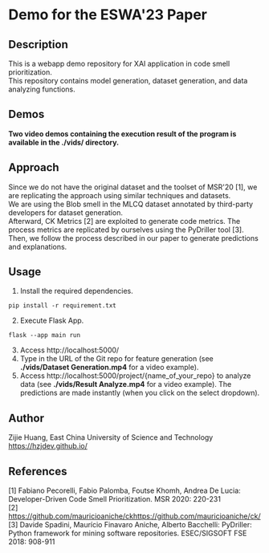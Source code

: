 # Demo for the ESWA'23 Paper

## Description

This is a webapp demo repository for XAI application in code smell prioritization.    
This repository contains model generation, dataset generation, and data analyzing functions.    

## Demos 
**Two video demos containing the execution result of the program is available in the ./vids/ directory.**

## Approach  
Since we do not have the original dataset and the toolset of MSR'20 [1], we are replicating the approach using similar techniques and datasets.     
We are using the Blob smell in the MLCQ dataset annotated by third-party developers for dataset generation.      
Afterward, CK Metrics [2] are exploited to generate code metrics. The process metrics are replicated by ourselves using the PyDriller tool [3].      
Then, we follow the process described in our paper to generate predictions and explanations.     

## Usage
1. Install the required dependencies.      
```
pip install -r requirement.txt
```
2. Execute Flask App.      
```
flask --app main run
```
3. Access http://localhost:5000/     
4. Type in the URL of the Git repo for feature generation (see **./vids/Dataset Generation.mp4** for a video example).      
5. Access http://localhost:5000/project/{name_of_your_repo} to analyze data (see **./vids/Result Analyze.mp4** for a video example). The predictions are made instantly (when you click on the select dropdown).       

## Author
Zijie Huang, East China University of Science and Technology
https://hzjdev.github.io/

## References 

[1] Fabiano Pecorelli, Fabio Palomba, Foutse Khomh, Andrea De Lucia: Developer-Driven Code Smell Prioritization. MSR 2020: 220-231      
[2] https://github.com/mauricioaniche/ckhttps://github.com/mauricioaniche/ck/       
[3] Davide Spadini, Maurício Finavaro Aniche, Alberto Bacchelli: PyDriller: Python framework for mining software repositories. ESEC/SIGSOFT FSE 2018: 908-911       
